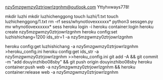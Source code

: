 nzy5mzgwmzy0ztrjowrlzgnhm@outlook.com
Yttyhxways778!

mkdir luzhi
mkdir luzhichenggong
touch luzhi/1.txt
touch luzhichenggong/1.txt
rm -rf sess/whynotlovexxxxxx*
python3 sessgen.py
mv whynotlovexxxxxx* sess
heroku login -i
heroku container:login
heroku create nzy5mzgwmzy0ztrjowrlzgnhm
heroku config:set luzhishichang=1200 ids_str=1 -a nzy5mzgwmzy0ztrjowrlzgnhm

heroku config:get luzhishichang -a nzy5mzgwmzy0ztrjowrlzgnhm >heroku_config.ini
heroku config:get ids_str -a nzy5mzgwmzy0ztrjowrlzgnhm >>heroku_config.ini
git add -A && git commit -m "add douyinzhibo08sby" && git push origin douyinzhibo08sby
heroku container:push web -a nzy5mzgwmzy0ztrjowrlzgnhm && heroku container:release web -a nzy5mzgwmzy0ztrjowrlzgnhm